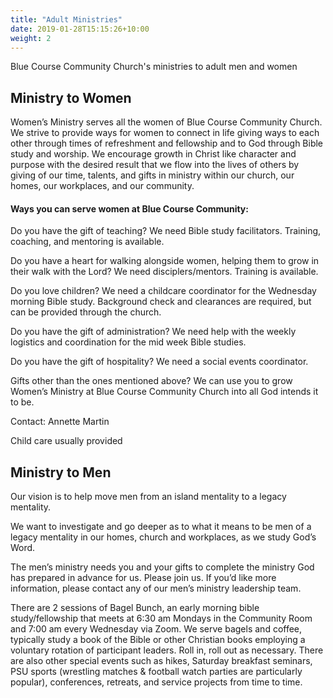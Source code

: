 ```yaml
---
title: "Adult Ministries"
date: 2019-01-28T15:15:26+10:00
weight: 2
---
```


Blue Course Community Church's ministries to adult men and women

## Ministry to Women

Women’s Ministry serves all the women of Blue Course Community Church. We strive to provide ways for women to connect in 
life giving ways to each other through times of refreshment and fellowship and to God through Bible study and worship. We 
encourage growth in Christ like character and purpose with the desired result that we flow into the lives of others by giving 
of our time, talents, and gifts in ministry within our church, our homes, our workplaces, and our community.
 
#### Ways you can serve women at Blue Course Community:

Do you have the gift of teaching? We need Bible study facilitators. Training, coaching, and mentoring is available.

Do you have a heart for walking alongside women, helping them to grow in their walk with the Lord? We need disciplers/mentors. 
Training is available.

Do you love children? We need a childcare coordinator for the Wednesday morning Bible study. Background check and clearances 
are required, but can be provided through the church.

Do you have the gift of administration? We need help with the weekly logistics and coordination for the mid week Bible studies.

Do you have the gift of hospitality? We need a social events coordinator.

Gifts other than the ones mentioned above? We can use you to grow Women’s Ministry at Blue Course Community Church into all 
God intends it to be.

Contact: Annette Martin

Child care usually provided

## Ministry to Men

Our vision is to help move men from an island mentality to a legacy mentality.
 
We want to investigate and go deeper as to what it means to be men of a legacy mentality in our homes, church and workplaces, 
as we study God’s Word.
 
The men’s ministry needs you and your gifts to complete the ministry God has prepared in advance for us.  Please join us. 
If you’d like more information, please contact any of our men’s ministry leadership team.
 
There are 2 sessions of Bagel Bunch, an early morning bible study/fellowship that meets at 6:30 am Mondays in the Community 
Room and 7:00 am every Wednesday via Zoom. We serve bagels and coffee, typically study a book of the Bible or other 
Christian books employing a voluntary rotation of participant leaders. Roll in, roll out as necessary.
There are also other special events such as hikes, Saturday breakfast seminars, PSU sports (wrestling matches & football 
watch parties are particularly popular), conferences, retreats, and service projects from time to time.

